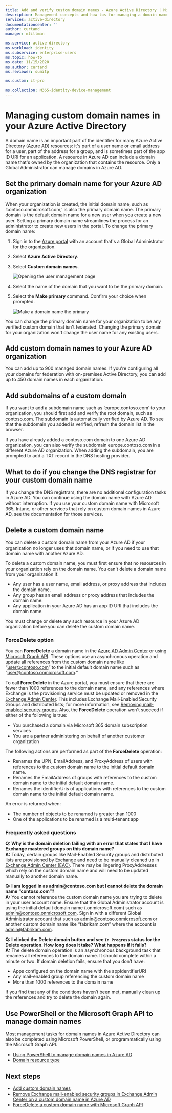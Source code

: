 ```yaml
---
title: Add and verify custom domain names - Azure Active Directory | Microsoft Docs
description: Management concepts and how-tos for managing a domain name in Azure Active Directory
services: active-directory
documentationcenter: ''
author: curtand
manager: mtillman

ms.service: active-directory
ms.workload: identity
ms.subservice: enterprise-users
ms.topic: how-to
ms.date: 11/15/2020
ms.author: curtand
ms.reviewer: sumitp

ms.custom: it-pro

ms.collection: M365-identity-device-management
---
```

# Managing custom domain names in your Azure Active Directory

A domain name is an important part of the identifier for many Azure Active Directory (Azure AD) resources: it's part of a user name or email address for a user, part of the address for a group, and is sometimes part of the app ID URI for an application. A resource in Azure AD can include a domain name that's owned by the organization that contains the resource. Only a Global Administrator can manage domains in Azure AD.

## Set the primary domain name for your Azure AD organization

When your organization is created, the initial domain name, such as ‘contoso.onmicrosoft.com,’ is also the primary domain name. The primary domain is the default domain name for a new user when you create a new user. Setting a primary domain name streamlines the process for an administrator to create new users in the portal. To change the primary domain name:

1. Sign in to the [Azure portal](https://portal.azure.com) with an account that's a Global Administrator for the organization.
2. Select **Azure Active Directory**.
3. Select **Custom domain names**.
  
   ![Opening the user management page](./media/domains-manage/add-custom-domain.png)
4. Select the name of the domain that you want to be the primary domain.
5. Select the **Make primary** command. Confirm your choice when prompted.
  
   ![Make a domain name the primary](./media/domains-manage/make-primary-domain.png)

You can change the primary domain name for your organization to be any verified custom domain that isn't federated. Changing the primary domain for your organization won't change the user name for any existing users.

## Add custom domain names to your Azure AD organization

You can add up to 900 managed domain names. If you're configuring all your domains for federation with on-premises Active Directory, you can add up to 450 domain names in each organization.

## Add subdomains of a custom domain

If you want to add a subdomain name such as ‘europe.contoso.com’ to your organization, you should first add and verify the root domain, such as contoso.com. The subdomain is automatically verified by Azure AD. To see that the subdomain you added is verified, refresh the domain list in the browser.

If you have already added a contoso.com domain to one Azure AD organization, you can also verify the subdomain europe.contoso.com in a different Azure AD organization. When adding the subdomain, you are prompted to add a TXT record in the DNS hosting provider.



## What to do if you change the DNS registrar for your custom domain name

If you change the DNS registrars, there are no additional configuration tasks in Azure AD. You can continue using the domain name with Azure AD without interruption. If you use your custom domain name with Microsoft 365, Intune, or other services that rely on custom domain names in Azure AD, see the documentation for those services.

## Delete a custom domain name

You can delete a custom domain name from your Azure AD if your organization no longer uses that domain name, or if you need to use that domain name with another Azure AD.

To delete a custom domain name, you must first ensure that no resources in your organization rely on the domain name. You can't delete a domain name from your organization if:

* Any user has a user name, email address, or proxy address that includes the domain name.
* Any group has an email address or proxy address that includes the domain name.
* Any application in your Azure AD has an app ID URI that includes the domain name.

You must change or delete any such resource in your Azure AD organization before you can delete the custom domain name.

### ForceDelete option

You can **ForceDelete** a domain name in the [Azure AD Admin Center](https://aad.portal.azure.com) or using [Microsoft Graph API](/graph/api/domain-forcedelete?view=graph-rest-beta&preserve-view=true). These options use an asynchronous operation and update all references from the custom domain name like “user@contoso.com” to the initial default domain name such as “user@contoso.onmicrosoft.com.”

To call **ForceDelete** in the Azure portal, you must ensure that there are fewer than 1000 references to the domain name, and any references where Exchange is the provisioning service must be updated or removed in the [Exchange Admin Center](https://outlook.office365.com/ecp/). This includes Exchange Mail-Enabled Security Groups and distributed lists; for more information, see [Removing mail-enabled security groups](/Exchange/recipients/mail-enabled-security-groups?view=exchserver-2019#Remove%20mail-enabled%20security%20groups&preserve-view=true). Also, the **ForceDelete** operation won't succeed if either of the following is true:

* You purchased a domain via Microsoft 365 domain subscription services
* You are a partner administering on behalf of another customer organization

The following actions are performed as part of the **ForceDelete** operation:

* Renames the UPN, EmailAddress, and ProxyAddress of users with references to the custom domain name to the initial default domain name.
* Renames the EmailAddress of groups with references to the custom domain name to the initial default domain name.
* Renames the identifierUris of applications with references to the custom domain name to the initial default domain name.

An error is returned when:

* The number of objects to be renamed is greater than 1000
* One of the applications to be renamed is a multi-tenant app

### Frequently asked questions

**Q: Why is the domain deletion failing with an error that states that I have Exchange mastered groups on this domain name?** <br>
**A:** Today, certain groups like Mail-Enabled Security groups and distributed lists are provisioned by Exchange and need to be manually cleaned up in [Exchange Admin Center (EAC)](https://outlook.office365.com/ecp/). There may be lingering ProxyAddresses which rely on the custom domain name and will need to be updated manually to another domain name. 

**Q: I am logged in as admin\@contoso.com but I cannot delete the domain name “contoso.com”?**<br>
**A:** You cannot reference the custom domain name you are trying to delete in your user account name. Ensure that the Global Administrator account is using the initial default domain name (.onmicrosoft.com) such as admin@contoso.onmicrosoft.com. Sign in with a different Global Administrator account that such as admin@contoso.onmicrosoft.com or another custom domain name like “fabrikam.com” where the account is admin@fabrikam.com.

**Q: I clicked the Delete domain button and see `In Progress` status for the Delete operation. How long does it take? What happens if it fails?**<br>
**A:** The delete domain operation is an asynchronous background task that renames all references to the domain name. It should complete within a minute or two. If domain deletion fails, ensure that you don’t have:

* Apps configured on the domain name with the appIdentifierURI
* Any mail-enabled group referencing the custom domain name
* More than 1000 references to the domain name

If you find that any of the conditions haven’t been met, manually clean up the references and try to delete the domain again.

## Use PowerShell or the Microsoft Graph API to manage domain names

Most management tasks for domain names in Azure Active Directory can also be completed using Microsoft PowerShell, or programmatically using the Microsoft Graph API.

* [Using PowerShell to manage domain names in Azure AD](/powershell/module/azuread/?view=azureadps-2.0#domains&preserve-view=true)
* [Domain resource type](/graph/api/resources/domain?view=graph-rest-1.0&preserve-view=true)

## Next steps

* [Add custom domain names](../fundamentals/add-custom-domain.md?context=azure%2factive-directory%2fusers-groups-roles%2fcontext%2fugr-context)
* [Remove Exchange mail-enabled security groups in Exchange Admin Center on a custom domain name in Azure AD](/Exchange/recipients/mail-enabled-security-groups?view=exchserver-2019#Remove%20mail-enabled%20security%20groups&preserve-view=true)
* [ForceDelete a custom domain name with Microsoft Graph API](/graph/api/domain-forcedelete?view=graph-rest-beta&preserve-view=true)